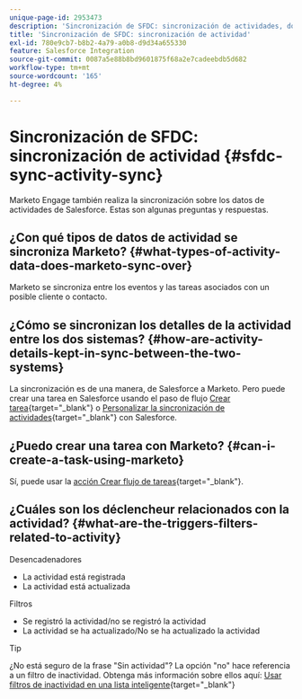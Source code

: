 ```yaml
---
unique-page-id: 2953473
description: 'Sincronización de SFDC: sincronización de actividades, documentos de Marketo, documentación del producto'
title: 'Sincronización de SFDC: sincronización de actividad'
exl-id: 780e9cb7-b8b2-4a79-a0b8-d9d34a655330
feature: Salesforce Integration
source-git-commit: 0087a5e88b8bd9601875f68a2e7cadeebdb5d682
workflow-type: tm+mt
source-wordcount: '165'
ht-degree: 4%

---
```


# Sincronización de SFDC: sincronización de actividad {#sfdc-sync-activity-sync}

Marketo Engage también realiza la sincronización sobre los datos de actividades de Salesforce. Estas son algunas preguntas y respuestas.

## ¿Con qué tipos de datos de actividad se sincroniza Marketo? {#what-types-of-activity-data-does-marketo-sync-over}

Marketo se sincroniza entre los eventos y las tareas asociados con un posible cliente o contacto.

## ¿Cómo se sincronizan los detalles de la actividad entre los dos sistemas? {#how-are-activity-details-kept-in-sync-between-the-two-systems}

La sincronización es de una manera, de Salesforce a Marketo. Pero puede crear una tarea en Salesforce usando el paso de flujo [Crear tarea](/help/marketo/product-docs/core-marketo-concepts/smart-campaigns/salesforce-flow-actions/create-task.md){target="_blank"} o [Personalizar la sincronización de actividades](/help/marketo/product-docs/crm-sync/salesforce-sync/setup/optional-steps/customize-activities-sync.md){target="_blank"} con Salesforce.

## ¿Puedo crear una tarea con Marketo? {#can-i-create-a-task-using-marketo}

Sí, puede usar la [acción Crear flujo de tareas](/help/marketo/product-docs/core-marketo-concepts/smart-campaigns/salesforce-flow-actions/create-task.md){target="_blank"}.

## ¿Cuáles son los déclencheur relacionados con la actividad? {#what-are-the-triggers-filters-related-to-activity}

Desencadenadores

* La actividad está registrada
* La actividad está actualizada

Filtros

* Se registró la actividad/no se registró la actividad
* La actividad se ha actualizado/No se ha actualizado la actividad

>[!TIP]
>
>¿No está seguro de la frase &quot;Sin actividad&quot;? La opción &quot;no&quot; hace referencia a un filtro de inactividad. Obtenga más información sobre ellos aquí: [Usar filtros de inactividad en una lista inteligente](/help/marketo/product-docs/core-marketo-concepts/smart-lists-and-static-lists/using-smart-lists/use-inactivity-filters-in-a-smart-list.md){target="_blank"}
